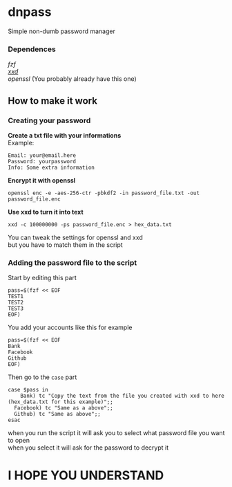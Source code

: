# dnpass
Simple non-dumb password manager

### Dependences  
*fzf*  
*[xxd](https://github.com/vim/vim/tree/master/src/xxd)*  
*openssl* (You probably already have this one)  
  
## How to make it work  
  
### Creating your password  
  
**Create a txt file with your informations**  
Example:  
```
Email: your@email.here
Password: yourpassword
Info: Some extra information
```
  
**Encrypt it with openssl**  

```
openssl enc -e -aes-256-ctr -pbkdf2 -in password_file.txt -out password_file.enc
```
  
**Use xxd to turn it into text**  

```
xxd -c 100000000 -ps password_file.enc > hex_data.txt
```
  
You can tweak the settings for openssl and xxd  
but you have to match them in the script  
  
### Adding the password file to the script  
  
Start by editing this part  
```
pass=$(fzf << EOF
TEST1
TEST2
TEST3
EOF)
```
  
You add your accounts like this for example  
  
```
pass=$(fzf << EOF
Bank
Facebook
Github
EOF)
```
  
Then go to the ```case``` part  
  
```
case $pass in
	Bank) tc "Copy the text from the file you created with xxd to here (hex_data.txt for this example)";;
  Facebook) tc "Same as a above";;
  Github) tc "Same as above";;
esac
```
  
when you run the script it will ask you to select what password file you want to open  
when you select it will ask for the password to decrypt it  
  
# I HOPE YOU UNDERSTAND
